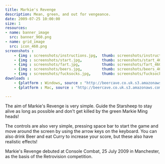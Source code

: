 ```yaml
---
title: Markie's Revenge
description: Mean, green, and out for vengeance.
date: 2009-07-25 10:00:00
size: 1
resources:
- name: banner_image 
  src: banner_960.png 
- name: grid_image 
  src: icon_460.png
screenshots :
    - {img : screenshots/instructions.jpg,  thumb: screenshots/instructions_460.jpg,  title : How to play}
    - {img : screenshots/start.jpg,         thumb: screenshots/start_460.jpg,  title : Starts off easy enough}
    - {img : screenshots/fart.jpg,          thumb: screenshots/fart_460.jpg,  title : "Wow, this curry's spicy!"}
    - {img : screenshots/beers.jpg,         thumb: screenshots/beers_460.jpg,  title : Everything's gone a bit fuzzy}
    - {img : screenshots/fucksocks.jpg,     thumb: screenshots/fucksocks_460.jpg,  title : Fucksocks!}
downloads :
    - {platform : Windows, source : "http://beercave.co.uk.s3.amazonaws.com/revenge.zip"} 
    - {platform : Mac, source : "http://beercave.co.uk.s3.amazonaws.com/revengeMac.zip"} 

---
```


The aim of Markie's Revenge is very simple. Guide the Starsheep to stay alive as long as possible and don't get killed by the green Markie Ming heads!

The controls are also very simple, pressing space bar to start the game and move around the screen by using the arrow keys on the keyboard. You can also drink Beer and eat Curry to increase your score, but these also have realistic effects!

Markie's Revenge debuted at Console Combat, 25 July 2009 in Manchester, as the basis of the Retrovision competition.